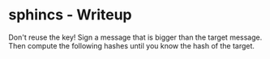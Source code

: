 # sphincs - Writeup

Don't reuse the key!
Sign a message that is bigger than the target message. Then compute the following hashes until you know the hash of the target.
